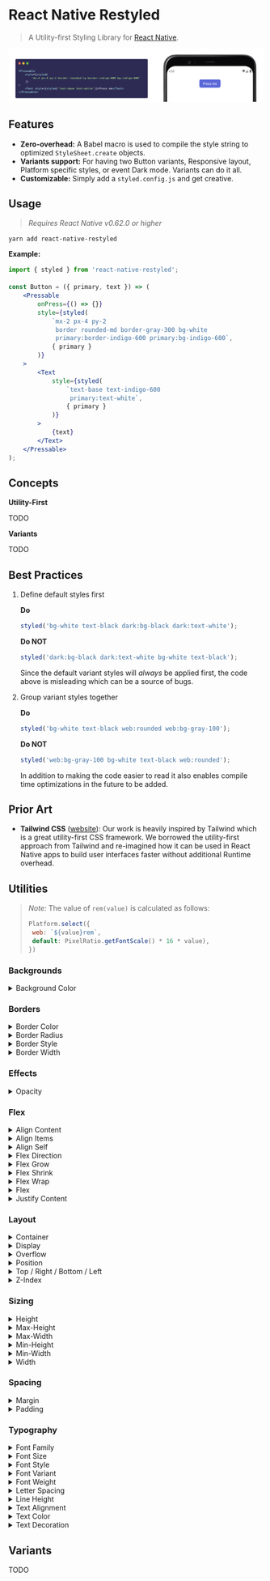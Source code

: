 # React Native Restyled

> A Utility-first Styling Library for [React Native][rn].

![](./docs/demo.png)

## Features

- **Zero-overhead:** A Babel macro is used to compile the style string to optimized `StyleSheet.create` objects.
- **Variants support:** For having two Button variants, Responsive layout, Platform specific styles, or event Dark mode. Variants can do it all.
- **Customizable:** Simply add a `styled.config.js` and get creative.

## Usage

> _Requires React Native v0.62.0 or higher_

```
yarn add react-native-restyled
```

**Example:**

```jsx
import { styled } from 'react-native-restyled';

const Button = ({ primary, text }) => (
	<Pressable
		onPress={() => {}}
		style={styled(
			`mx-2 px-4 py-2
			 border rounded-md border-gray-300 bg-white
			 primary:border-indigo-600 primary:bg-indigo-600`,
			{ primary }
		)}
	>
		<Text
			style={styled(
				`text-base text-indigo-600
				 primary:text-white`,
				{ primary }
			)}
		>
			{text}
		</Text>
	</Pressable>
);
```

## Concepts

**Utility-First**

TODO

**Variants**

TODO

## Best Practices

1. Define default styles first

   **Do**

   ```javascript
   styled('bg-white text-black dark:bg-black dark:text-white');
   ```

   **Do NOT**

   ```javascript
   styled('dark:bg-black dark:text-white bg-white text-black');
   ```

   Since the default variant styles will _always_ be applied first, the code above is misleading which can be a source of bugs.

2. Group variant styles together

   **Do**

   ```javascript
   styled('bg-white text-black web:rounded web:bg-gray-100');
   ```

   **Do NOT**

   ```javascript
   styled('web:bg-gray-100 bg-white text-black web:rounded');
   ```

   In addition to making the code easier to read it also enables compile time optimizations in the future to be added.

## Prior Art

- **Tailwind CSS** ([website][tw]): Our work is heavily inspired by Tailwind which is a great utility-first CSS framework. We borrowed the utility-first approach from Tailwind and re-imagined how it can be used in React Native apps to build user interfaces faster without additional Runtime overhead.

## Utilities

> _Note:_ The value of `rem(value)` is calculated as follows:
>
> ```javascript
> Platform.select({
>  web: `${value}rem`,
>  default: PixelRatio.getFontScale() * 16 * value),
> })
> ```

<!-- UTILS-GEN-START -->

### Backgrounds

<details><summary>Background Color</summary>

| Style          | Properties                           |
| -------------- | ------------------------------------ |
| bg-black       | `{ backgroundColor: "black" }`       |
| bg-white       | `{ backgroundColor: "white" }`       |
| bg-transparent | `{ backgroundColor: "transparent" }` |
| bg-gray-100    | `{ backgroundColor: "#f7fafc" }`     |
| bg-gray-200    | `{ backgroundColor: "#edf2f7" }`     |
| bg-gray-300    | `{ backgroundColor: "#e2e8f0" }`     |
| bg-gray-400    | `{ backgroundColor: "#cbd5e0" }`     |
| bg-gray-500    | `{ backgroundColor: "#a0aec0" }`     |
| bg-gray-600    | `{ backgroundColor: "#718096" }`     |
| bg-gray-700    | `{ backgroundColor: "#4a5568" }`     |
| bg-gray-800    | `{ backgroundColor: "#2d3748" }`     |
| bg-gray-900    | `{ backgroundColor: "#1a202c" }`     |
| bg-red-100     | `{ backgroundColor: "#fff5f5" }`     |
| bg-red-200     | `{ backgroundColor: "#fed7d7" }`     |
| bg-red-300     | `{ backgroundColor: "#feb2b2" }`     |
| bg-red-400     | `{ backgroundColor: "#fc8181" }`     |
| bg-red-500     | `{ backgroundColor: "#f56565" }`     |
| bg-red-600     | `{ backgroundColor: "#e53e3e" }`     |
| bg-red-700     | `{ backgroundColor: "#c53030" }`     |
| bg-red-800     | `{ backgroundColor: "#9b2c2c" }`     |
| bg-red-900     | `{ backgroundColor: "#742a2a" }`     |
| bg-orange-100  | `{ backgroundColor: "#fffaf0" }`     |
| bg-orange-200  | `{ backgroundColor: "#feebc8" }`     |
| bg-orange-300  | `{ backgroundColor: "#fbd38d" }`     |
| bg-orange-400  | `{ backgroundColor: "#f6ad55" }`     |
| bg-orange-500  | `{ backgroundColor: "#ed8936" }`     |
| bg-orange-600  | `{ backgroundColor: "#dd6b20" }`     |
| bg-orange-700  | `{ backgroundColor: "#c05621" }`     |
| bg-orange-800  | `{ backgroundColor: "#9c4221" }`     |
| bg-orange-900  | `{ backgroundColor: "#7b341e" }`     |
| bg-yellow-100  | `{ backgroundColor: "#fffff0" }`     |
| bg-yellow-200  | `{ backgroundColor: "#fefcbf" }`     |
| bg-yellow-300  | `{ backgroundColor: "#faf089" }`     |
| bg-yellow-400  | `{ backgroundColor: "#f6e05e" }`     |
| bg-yellow-500  | `{ backgroundColor: "#ecc94b" }`     |
| bg-yellow-600  | `{ backgroundColor: "#d69e2e" }`     |
| bg-yellow-700  | `{ backgroundColor: "#b7791f" }`     |
| bg-yellow-800  | `{ backgroundColor: "#975a16" }`     |
| bg-yellow-900  | `{ backgroundColor: "#744210" }`     |
| bg-green-100   | `{ backgroundColor: "#f0fff4" }`     |
| bg-green-200   | `{ backgroundColor: "#c6f6d5" }`     |
| bg-green-300   | `{ backgroundColor: "#9ae6b4" }`     |
| bg-green-400   | `{ backgroundColor: "#68d391" }`     |
| bg-green-500   | `{ backgroundColor: "#48bb78" }`     |
| bg-green-600   | `{ backgroundColor: "#38a169" }`     |
| bg-green-700   | `{ backgroundColor: "#2f855a" }`     |
| bg-green-800   | `{ backgroundColor: "#276749" }`     |
| bg-green-900   | `{ backgroundColor: "#22543d" }`     |
| bg-teal-100    | `{ backgroundColor: "#e6fffa" }`     |
| bg-teal-200    | `{ backgroundColor: "#b2f5ea" }`     |
| bg-teal-300    | `{ backgroundColor: "#81e6d9" }`     |
| bg-teal-400    | `{ backgroundColor: "#4fd1c5" }`     |
| bg-teal-500    | `{ backgroundColor: "#38b2ac" }`     |
| bg-teal-600    | `{ backgroundColor: "#319795" }`     |
| bg-teal-700    | `{ backgroundColor: "#2c7a7b" }`     |
| bg-teal-800    | `{ backgroundColor: "#285e61" }`     |
| bg-teal-900    | `{ backgroundColor: "#234e52" }`     |
| bg-blue-100    | `{ backgroundColor: "#ebf8ff" }`     |
| bg-blue-200    | `{ backgroundColor: "#bee3f8" }`     |
| bg-blue-300    | `{ backgroundColor: "#90cdf4" }`     |
| bg-blue-400    | `{ backgroundColor: "#63b3ed" }`     |
| bg-blue-500    | `{ backgroundColor: "#4299e1" }`     |
| bg-blue-600    | `{ backgroundColor: "#3182ce" }`     |
| bg-blue-700    | `{ backgroundColor: "#2b6cb0" }`     |
| bg-blue-800    | `{ backgroundColor: "#2c5282" }`     |
| bg-blue-900    | `{ backgroundColor: "#2a4365" }`     |
| bg-indigo-100  | `{ backgroundColor: "#ebf4ff" }`     |
| bg-indigo-200  | `{ backgroundColor: "#c3dafe" }`     |
| bg-indigo-300  | `{ backgroundColor: "#a3bffa" }`     |
| bg-indigo-400  | `{ backgroundColor: "#7f9cf5" }`     |
| bg-indigo-500  | `{ backgroundColor: "#667eea" }`     |
| bg-indigo-600  | `{ backgroundColor: "#5a67d8" }`     |
| bg-indigo-700  | `{ backgroundColor: "#4c51bf" }`     |
| bg-indigo-800  | `{ backgroundColor: "#434190" }`     |
| bg-indigo-900  | `{ backgroundColor: "#3c366b" }`     |
| bg-purple-100  | `{ backgroundColor: "#faf5ff" }`     |
| bg-purple-200  | `{ backgroundColor: "#e9d8fd" }`     |
| bg-purple-300  | `{ backgroundColor: "#d6bcfa" }`     |
| bg-purple-400  | `{ backgroundColor: "#b794f4" }`     |
| bg-purple-500  | `{ backgroundColor: "#9f7aea" }`     |
| bg-purple-600  | `{ backgroundColor: "#805ad5" }`     |
| bg-purple-700  | `{ backgroundColor: "#6b46c1" }`     |
| bg-purple-800  | `{ backgroundColor: "#553c9a" }`     |
| bg-purple-900  | `{ backgroundColor: "#44337a" }`     |
| bg-pink-100    | `{ backgroundColor: "#fff5f7" }`     |
| bg-pink-200    | `{ backgroundColor: "#fed7e2" }`     |
| bg-pink-300    | `{ backgroundColor: "#fbb6ce" }`     |
| bg-pink-400    | `{ backgroundColor: "#f687b3" }`     |
| bg-pink-500    | `{ backgroundColor: "#ed64a6" }`     |
| bg-pink-600    | `{ backgroundColor: "#d53f8c" }`     |
| bg-pink-700    | `{ backgroundColor: "#b83280" }`     |
| bg-pink-800    | `{ backgroundColor: "#97266d" }`     |
| bg-pink-900    | `{ backgroundColor: "#702459" }`     |

</details>

### Borders

<details><summary>Border Color</summary>

| Style              | Properties                       |
| ------------------ | -------------------------------- |
| border-black       | `{ borderColor: "black" }`       |
| border-white       | `{ borderColor: "white" }`       |
| border-transparent | `{ borderColor: "transparent" }` |
| border-gray-100    | `{ borderColor: "#f7fafc" }`     |
| border-gray-200    | `{ borderColor: "#edf2f7" }`     |
| border-gray-300    | `{ borderColor: "#e2e8f0" }`     |
| border-gray-400    | `{ borderColor: "#cbd5e0" }`     |
| border-gray-500    | `{ borderColor: "#a0aec0" }`     |
| border-gray-600    | `{ borderColor: "#718096" }`     |
| border-gray-700    | `{ borderColor: "#4a5568" }`     |
| border-gray-800    | `{ borderColor: "#2d3748" }`     |
| border-gray-900    | `{ borderColor: "#1a202c" }`     |
| border-red-100     | `{ borderColor: "#fff5f5" }`     |
| border-red-200     | `{ borderColor: "#fed7d7" }`     |
| border-red-300     | `{ borderColor: "#feb2b2" }`     |
| border-red-400     | `{ borderColor: "#fc8181" }`     |
| border-red-500     | `{ borderColor: "#f56565" }`     |
| border-red-600     | `{ borderColor: "#e53e3e" }`     |
| border-red-700     | `{ borderColor: "#c53030" }`     |
| border-red-800     | `{ borderColor: "#9b2c2c" }`     |
| border-red-900     | `{ borderColor: "#742a2a" }`     |
| border-orange-100  | `{ borderColor: "#fffaf0" }`     |
| border-orange-200  | `{ borderColor: "#feebc8" }`     |
| border-orange-300  | `{ borderColor: "#fbd38d" }`     |
| border-orange-400  | `{ borderColor: "#f6ad55" }`     |
| border-orange-500  | `{ borderColor: "#ed8936" }`     |
| border-orange-600  | `{ borderColor: "#dd6b20" }`     |
| border-orange-700  | `{ borderColor: "#c05621" }`     |
| border-orange-800  | `{ borderColor: "#9c4221" }`     |
| border-orange-900  | `{ borderColor: "#7b341e" }`     |
| border-yellow-100  | `{ borderColor: "#fffff0" }`     |
| border-yellow-200  | `{ borderColor: "#fefcbf" }`     |
| border-yellow-300  | `{ borderColor: "#faf089" }`     |
| border-yellow-400  | `{ borderColor: "#f6e05e" }`     |
| border-yellow-500  | `{ borderColor: "#ecc94b" }`     |
| border-yellow-600  | `{ borderColor: "#d69e2e" }`     |
| border-yellow-700  | `{ borderColor: "#b7791f" }`     |
| border-yellow-800  | `{ borderColor: "#975a16" }`     |
| border-yellow-900  | `{ borderColor: "#744210" }`     |
| border-green-100   | `{ borderColor: "#f0fff4" }`     |
| border-green-200   | `{ borderColor: "#c6f6d5" }`     |
| border-green-300   | `{ borderColor: "#9ae6b4" }`     |
| border-green-400   | `{ borderColor: "#68d391" }`     |
| border-green-500   | `{ borderColor: "#48bb78" }`     |
| border-green-600   | `{ borderColor: "#38a169" }`     |
| border-green-700   | `{ borderColor: "#2f855a" }`     |
| border-green-800   | `{ borderColor: "#276749" }`     |
| border-green-900   | `{ borderColor: "#22543d" }`     |
| border-teal-100    | `{ borderColor: "#e6fffa" }`     |
| border-teal-200    | `{ borderColor: "#b2f5ea" }`     |
| border-teal-300    | `{ borderColor: "#81e6d9" }`     |
| border-teal-400    | `{ borderColor: "#4fd1c5" }`     |
| border-teal-500    | `{ borderColor: "#38b2ac" }`     |
| border-teal-600    | `{ borderColor: "#319795" }`     |
| border-teal-700    | `{ borderColor: "#2c7a7b" }`     |
| border-teal-800    | `{ borderColor: "#285e61" }`     |
| border-teal-900    | `{ borderColor: "#234e52" }`     |
| border-blue-100    | `{ borderColor: "#ebf8ff" }`     |
| border-blue-200    | `{ borderColor: "#bee3f8" }`     |
| border-blue-300    | `{ borderColor: "#90cdf4" }`     |
| border-blue-400    | `{ borderColor: "#63b3ed" }`     |
| border-blue-500    | `{ borderColor: "#4299e1" }`     |
| border-blue-600    | `{ borderColor: "#3182ce" }`     |
| border-blue-700    | `{ borderColor: "#2b6cb0" }`     |
| border-blue-800    | `{ borderColor: "#2c5282" }`     |
| border-blue-900    | `{ borderColor: "#2a4365" }`     |
| border-indigo-100  | `{ borderColor: "#ebf4ff" }`     |
| border-indigo-200  | `{ borderColor: "#c3dafe" }`     |
| border-indigo-300  | `{ borderColor: "#a3bffa" }`     |
| border-indigo-400  | `{ borderColor: "#7f9cf5" }`     |
| border-indigo-500  | `{ borderColor: "#667eea" }`     |
| border-indigo-600  | `{ borderColor: "#5a67d8" }`     |
| border-indigo-700  | `{ borderColor: "#4c51bf" }`     |
| border-indigo-800  | `{ borderColor: "#434190" }`     |
| border-indigo-900  | `{ borderColor: "#3c366b" }`     |
| border-purple-100  | `{ borderColor: "#faf5ff" }`     |
| border-purple-200  | `{ borderColor: "#e9d8fd" }`     |
| border-purple-300  | `{ borderColor: "#d6bcfa" }`     |
| border-purple-400  | `{ borderColor: "#b794f4" }`     |
| border-purple-500  | `{ borderColor: "#9f7aea" }`     |
| border-purple-600  | `{ borderColor: "#805ad5" }`     |
| border-purple-700  | `{ borderColor: "#6b46c1" }`     |
| border-purple-800  | `{ borderColor: "#553c9a" }`     |
| border-purple-900  | `{ borderColor: "#44337a" }`     |
| border-pink-100    | `{ borderColor: "#fff5f7" }`     |
| border-pink-200    | `{ borderColor: "#fed7e2" }`     |
| border-pink-300    | `{ borderColor: "#fbb6ce" }`     |
| border-pink-400    | `{ borderColor: "#f687b3" }`     |
| border-pink-500    | `{ borderColor: "#ed64a6" }`     |
| border-pink-600    | `{ borderColor: "#d53f8c" }`     |
| border-pink-700    | `{ borderColor: "#b83280" }`     |
| border-pink-800    | `{ borderColor: "#97266d" }`     |
| border-pink-900    | `{ borderColor: "#702459" }`     |

</details>

<details><summary>Border Radius</summary>

| Style           | Properties                                                                    |
| --------------- | ----------------------------------------------------------------------------- |
| rounded-none    | `{ borderRadius: 0 }`                                                         |
| rounded-sm      | `{ borderRadius: rem(0.125) }`                                                |
| rounded-md      | `{ borderRadius: rem(0.375) }`                                                |
| rounded-lg      | `{ borderRadius: rem(0.5) }`                                                  |
| rounded-xl      | `{ borderRadius: rem(0.75) }`                                                 |
| rounded-2xl     | `{ borderRadius: rem(1) }`                                                    |
| rounded-3xl     | `{ borderRadius: rem(1.5) }`                                                  |
| rounded-full    | `{ borderRadius: 9999 }`                                                      |
| rounded         | `{ borderRadius: rem(0.25) }`                                                 |
| rounded-t-none  | `{ borderTopLeftRadius: 0, borderTopRightRadius: 0 }`                         |
| rounded-t-sm    | `{ borderTopLeftRadius: rem(0.125), borderTopRightRadius: rem(0.125) }`       |
| rounded-t-md    | `{ borderTopLeftRadius: rem(0.375), borderTopRightRadius: rem(0.375) }`       |
| rounded-t-lg    | `{ borderTopLeftRadius: rem(0.5), borderTopRightRadius: rem(0.5) }`           |
| rounded-t-xl    | `{ borderTopLeftRadius: rem(0.75), borderTopRightRadius: rem(0.75) }`         |
| rounded-t-2xl   | `{ borderTopLeftRadius: rem(1), borderTopRightRadius: rem(1) }`               |
| rounded-t-3xl   | `{ borderTopLeftRadius: rem(1.5), borderTopRightRadius: rem(1.5) }`           |
| rounded-t-full  | `{ borderTopLeftRadius: 9999, borderTopRightRadius: 9999 }`                   |
| rounded-t       | `{ borderTopLeftRadius: rem(0.25), borderTopRightRadius: rem(0.25) }`         |
| rounded-b-none  | `{ borderBottomRightRadius: 0, borderBottomLeftRadius: 0 }`                   |
| rounded-b-sm    | `{ borderBottomRightRadius: rem(0.125), borderBottomLeftRadius: rem(0.125) }` |
| rounded-b-md    | `{ borderBottomRightRadius: rem(0.375), borderBottomLeftRadius: rem(0.375) }` |
| rounded-b-lg    | `{ borderBottomRightRadius: rem(0.5), borderBottomLeftRadius: rem(0.5) }`     |
| rounded-b-xl    | `{ borderBottomRightRadius: rem(0.75), borderBottomLeftRadius: rem(0.75) }`   |
| rounded-b-2xl   | `{ borderBottomRightRadius: rem(1), borderBottomLeftRadius: rem(1) }`         |
| rounded-b-3xl   | `{ borderBottomRightRadius: rem(1.5), borderBottomLeftRadius: rem(1.5) }`     |
| rounded-b-full  | `{ borderBottomRightRadius: 9999, borderBottomLeftRadius: 9999 }`             |
| rounded-b       | `{ borderBottomRightRadius: rem(0.25), borderBottomLeftRadius: rem(0.25) }`   |
| rounded-l-none  | `{ borderTopLeftRadius: 0, borderBottomLeftRadius: 0 }`                       |
| rounded-l-sm    | `{ borderTopLeftRadius: rem(0.125), borderBottomLeftRadius: rem(0.125) }`     |
| rounded-l-md    | `{ borderTopLeftRadius: rem(0.375), borderBottomLeftRadius: rem(0.375) }`     |
| rounded-l-lg    | `{ borderTopLeftRadius: rem(0.5), borderBottomLeftRadius: rem(0.5) }`         |
| rounded-l-xl    | `{ borderTopLeftRadius: rem(0.75), borderBottomLeftRadius: rem(0.75) }`       |
| rounded-l-2xl   | `{ borderTopLeftRadius: rem(1), borderBottomLeftRadius: rem(1) }`             |
| rounded-l-3xl   | `{ borderTopLeftRadius: rem(1.5), borderBottomLeftRadius: rem(1.5) }`         |
| rounded-l-full  | `{ borderTopLeftRadius: 9999, borderBottomLeftRadius: 9999 }`                 |
| rounded-l       | `{ borderTopLeftRadius: rem(0.25), borderBottomLeftRadius: rem(0.25) }`       |
| rounded-r-none  | `{ borderTopRightRadius: 0, borderBottomRightRadius: 0 }`                     |
| rounded-r-sm    | `{ borderTopRightRadius: rem(0.125), borderBottomRightRadius: rem(0.125) }`   |
| rounded-r-md    | `{ borderTopRightRadius: rem(0.375), borderBottomRightRadius: rem(0.375) }`   |
| rounded-r-lg    | `{ borderTopRightRadius: rem(0.5), borderBottomRightRadius: rem(0.5) }`       |
| rounded-r-xl    | `{ borderTopRightRadius: rem(0.75), borderBottomRightRadius: rem(0.75) }`     |
| rounded-r-2xl   | `{ borderTopRightRadius: rem(1), borderBottomRightRadius: rem(1) }`           |
| rounded-r-3xl   | `{ borderTopRightRadius: rem(1.5), borderBottomRightRadius: rem(1.5) }`       |
| rounded-r-full  | `{ borderTopRightRadius: 9999, borderBottomRightRadius: 9999 }`               |
| rounded-r       | `{ borderTopRightRadius: rem(0.25), borderBottomRightRadius: rem(0.25) }`     |
| rounded-tl-none | `{ borderTopLeftRadius: 0 }`                                                  |
| rounded-tl-sm   | `{ borderTopLeftRadius: rem(0.125) }`                                         |
| rounded-tl-md   | `{ borderTopLeftRadius: rem(0.375) }`                                         |
| rounded-tl-lg   | `{ borderTopLeftRadius: rem(0.5) }`                                           |
| rounded-tl-xl   | `{ borderTopLeftRadius: rem(0.75) }`                                          |
| rounded-tl-2xl  | `{ borderTopLeftRadius: rem(1) }`                                             |
| rounded-tl-3xl  | `{ borderTopLeftRadius: rem(1.5) }`                                           |
| rounded-tl-full | `{ borderTopLeftRadius: 9999 }`                                               |
| rounded-tl      | `{ borderTopLeftRadius: rem(0.25) }`                                          |
| rounded-tr-none | `{ borderTopRightRadius: 0 }`                                                 |
| rounded-tr-sm   | `{ borderTopRightRadius: rem(0.125) }`                                        |
| rounded-tr-md   | `{ borderTopRightRadius: rem(0.375) }`                                        |
| rounded-tr-lg   | `{ borderTopRightRadius: rem(0.5) }`                                          |
| rounded-tr-xl   | `{ borderTopRightRadius: rem(0.75) }`                                         |
| rounded-tr-2xl  | `{ borderTopRightRadius: rem(1) }`                                            |
| rounded-tr-3xl  | `{ borderTopRightRadius: rem(1.5) }`                                          |
| rounded-tr-full | `{ borderTopRightRadius: 9999 }`                                              |
| rounded-tr      | `{ borderTopRightRadius: rem(0.25) }`                                         |
| rounded-bl-none | `{ borderBottomLeftRadius: 0 }`                                               |
| rounded-bl-sm   | `{ borderBottomLeftRadius: rem(0.125) }`                                      |
| rounded-bl-md   | `{ borderBottomLeftRadius: rem(0.375) }`                                      |
| rounded-bl-lg   | `{ borderBottomLeftRadius: rem(0.5) }`                                        |
| rounded-bl-xl   | `{ borderBottomLeftRadius: rem(0.75) }`                                       |
| rounded-bl-2xl  | `{ borderBottomLeftRadius: rem(1) }`                                          |
| rounded-bl-3xl  | `{ borderBottomLeftRadius: rem(1.5) }`                                        |
| rounded-bl-full | `{ borderBottomLeftRadius: 9999 }`                                            |
| rounded-bl      | `{ borderBottomLeftRadius: rem(0.25) }`                                       |
| rounded-br-none | `{ borderBottomRightRadius: 0 }`                                              |
| rounded-br-sm   | `{ borderBottomRightRadius: rem(0.125) }`                                     |
| rounded-br-md   | `{ borderBottomRightRadius: rem(0.375) }`                                     |
| rounded-br-lg   | `{ borderBottomRightRadius: rem(0.5) }`                                       |
| rounded-br-xl   | `{ borderBottomRightRadius: rem(0.75) }`                                      |
| rounded-br-2xl  | `{ borderBottomRightRadius: rem(1) }`                                         |
| rounded-br-3xl  | `{ borderBottomRightRadius: rem(1.5) }`                                       |
| rounded-br-full | `{ borderBottomRightRadius: 9999 }`                                           |
| rounded-br      | `{ borderBottomRightRadius: rem(0.25) }`                                      |
| rounded-ts-none | `{ borderTopStartRadius: 0 }`                                                 |
| rounded-ts-sm   | `{ borderTopStartRadius: rem(0.125) }`                                        |
| rounded-ts-md   | `{ borderTopStartRadius: rem(0.375) }`                                        |
| rounded-ts-lg   | `{ borderTopStartRadius: rem(0.5) }`                                          |
| rounded-ts-xl   | `{ borderTopStartRadius: rem(0.75) }`                                         |
| rounded-ts-2xl  | `{ borderTopStartRadius: rem(1) }`                                            |
| rounded-ts-3xl  | `{ borderTopStartRadius: rem(1.5) }`                                          |
| rounded-ts-full | `{ borderTopStartRadius: 9999 }`                                              |
| rounded-ts      | `{ borderTopStartRadius: rem(0.25) }`                                         |
| rounded-te-none | `{ borderTopEndRadius: 0 }`                                                   |
| rounded-te-sm   | `{ borderTopEndRadius: rem(0.125) }`                                          |
| rounded-te-md   | `{ borderTopEndRadius: rem(0.375) }`                                          |
| rounded-te-lg   | `{ borderTopEndRadius: rem(0.5) }`                                            |
| rounded-te-xl   | `{ borderTopEndRadius: rem(0.75) }`                                           |
| rounded-te-2xl  | `{ borderTopEndRadius: rem(1) }`                                              |
| rounded-te-3xl  | `{ borderTopEndRadius: rem(1.5) }`                                            |
| rounded-te-full | `{ borderTopEndRadius: 9999 }`                                                |
| rounded-te      | `{ borderTopEndRadius: rem(0.25) }`                                           |

</details>

<details><summary>Border Style</summary>

| Style         | Properties                  |
| ------------- | --------------------------- |
| border-solid  | `{ borderStyle: "solid" }`  |
| border-dotted | `{ borderStyle: "dotted" }` |
| border-dashed | `{ borderStyle: "dashed" }` |

</details>

<details><summary>Border Width</summary>

| Style      | Properties                 |
| ---------- | -------------------------- |
| border-0   | `{ borderWidth: 0 }`       |
| border-2   | `{ borderWidth: 2 }`       |
| border-4   | `{ borderWidth: 4 }`       |
| border-8   | `{ borderWidth: 8 }`       |
| border     | `{ borderWidth: 1 }`       |
| border-t-0 | `{ borderTopWidth: 0 }`    |
| border-t-2 | `{ borderTopWidth: 2 }`    |
| border-t-4 | `{ borderTopWidth: 4 }`    |
| border-t-8 | `{ borderTopWidth: 8 }`    |
| border-t   | `{ borderTopWidth: 1 }`    |
| border-l-0 | `{ borderLeftWidth: 0 }`   |
| border-l-2 | `{ borderLeftWidth: 2 }`   |
| border-l-4 | `{ borderLeftWidth: 4 }`   |
| border-l-8 | `{ borderLeftWidth: 8 }`   |
| border-l   | `{ borderLeftWidth: 1 }`   |
| border-r-0 | `{ borderRightWidth: 0 }`  |
| border-r-2 | `{ borderRightWidth: 2 }`  |
| border-r-4 | `{ borderRightWidth: 4 }`  |
| border-r-8 | `{ borderRightWidth: 8 }`  |
| border-r   | `{ borderRightWidth: 1 }`  |
| border-b-0 | `{ borderBottomWidth: 0 }` |
| border-b-2 | `{ borderBottomWidth: 2 }` |
| border-b-4 | `{ borderBottomWidth: 4 }` |
| border-b-8 | `{ borderBottomWidth: 8 }` |
| border-b   | `{ borderBottomWidth: 1 }` |
| border-s-0 | `{ borderStartWidth: 0 }`  |
| border-s-2 | `{ borderStartWidth: 2 }`  |
| border-s-4 | `{ borderStartWidth: 4 }`  |
| border-s-8 | `{ borderStartWidth: 8 }`  |
| border-s   | `{ borderStartWidth: 1 }`  |
| border-e-0 | `{ borderEndWidth: 0 }`    |
| border-e-2 | `{ borderEndWidth: 2 }`    |
| border-e-4 | `{ borderEndWidth: 4 }`    |
| border-e-8 | `{ borderEndWidth: 8 }`    |
| border-e   | `{ borderEndWidth: 1 }`    |

</details>

### Effects

<details><summary>Opacity</summary>

| Style       | Properties          |
| ----------- | ------------------- |
| opacity-0   | `{ opacity: 0 }`    |
| opacity-25  | `{ opacity: 0.25 }` |
| opacity-50  | `{ opacity: 0.5 }`  |
| opacity-75  | `{ opacity: 0.75 }` |
| opacity-100 | `{ opacity: 1 }`    |

</details>

### Flex

<details><summary>Align Content</summary>

| Style           | Properties                          |
| --------------- | ----------------------------------- |
| content-stretch | `{ alignContent: "stretch" }`       |
| content-center  | `{ alignContent: "center" }`        |
| content-start   | `{ alignContent: "flex-start" }`    |
| content-end     | `{ alignContent: "flex-end" }`      |
| content-between | `{ alignContent: "space-between" }` |
| content-around  | `{ alignContent: "space-around" }`  |

</details>

<details><summary>Align Items</summary>

| Style          | Properties                     |
| -------------- | ------------------------------ |
| items-start    | `{ alignItems: "flex-start" }` |
| items-end      | `{ alignItems: "flex-end" }`   |
| items-baseline | `{ alignItems: "baseline" }`   |
| items-stretch  | `{ alignItems: "stretch" }`    |
| items-center   | `{ alignItems: "center" }`     |

</details>

<details><summary>Align Self</summary>

| Style        | Properties                    |
| ------------ | ----------------------------- |
| self-start   | `{ alignSelf: "flex-start" }` |
| self-end     | `{ alignSelf: "flex-end" }`   |
| self-auto    | `{ alignSelf: "auto" }`       |
| self-stretch | `{ alignSelf: "stretch" }`    |
| self-center  | `{ alignSelf: "center" }`     |

</details>

<details><summary>Flex Direction</summary>

| Style            | Properties                            |
| ---------------- | ------------------------------------- |
| flex-row         | `{ flexDirection: "row" }`            |
| flex-row-reverse | `{ flexDirection: "row-reverse" }`    |
| flex-col         | `{ flexDirection: "column" }`         |
| flex-col-reverse | `{ flexDirection: "column-reverse" }` |

</details>

<details><summary>Flex Grow</summary>

| Style       | Properties        |
| ----------- | ----------------- |
| flex-grow-0 | `{ flexGrow: 0 }` |
| flex-grow   | `{ flexGrow: 1 }` |

</details>

<details><summary>Flex Shrink</summary>

| Style         | Properties          |
| ------------- | ------------------- |
| flex-shrink-0 | `{ flexShrink: 0 }` |
| flex-shrink   | `{ flexShrink: 1 }` |

</details>

<details><summary>Flex Wrap</summary>

| Style             | Properties                     |
| ----------------- | ------------------------------ |
| flex-no-wrap      | `{ flexWrap: "nowrap" }`       |
| flex-wrap         | `{ flexWrap: "wrap" }`         |
| flex-wrap-reverse | `{ flexWrap: "wrap-reverse" }` |

</details>

<details><summary>Flex</summary>

| Style        | Properties                                          |
| ------------ | --------------------------------------------------- |
| flex-1       | `{ flexGrow: 1, flexShrink: 1, flexBasis: "0%" }`   |
| flex-auto    | `{ flexGrow: 1, flexShrink: 1, flexBasis: "auto" }` |
| flex-initial | `{ flexGrow: 0, flexShrink: 1, flexBasis: "auto" }` |
| flex-none    | `{ flexGrow: 0, flexShrink: 0, flexBasis: "auto" }` |

</details>

<details><summary>Justify Content</summary>

| Style           | Properties                            |
| --------------- | ------------------------------------- |
| justify-center  | `{ justifyContent: "center" }`        |
| justify-start   | `{ justifyContent: "flex-start" }`    |
| justify-end     | `{ justifyContent: "flex-end" }`      |
| justify-between | `{ justifyContent: "space-between" }` |
| justify-around  | `{ justifyContent: "space-around" }`  |
| justify-evenly  | `{ justifyContent: "space-evenly" }`  |

</details>

### Layout

<details><summary>Container</summary>

| Style        | Properties                          |
| ------------ | ----------------------------------- |
| container    | `{ width: "100%" }`                 |
| container-sm | `{ width: "100%", maxWidth: 640 }`  |
| container-md | `{ width: "100%", maxWidth: 768 }`  |
| container-lg | `{ width: "100%", maxWidth: 1024 }` |
| container-xl | `{ width: "100%", maxWidth: 1280 }` |

</details>

<details><summary>Display</summary>

| Style  | Properties            |
| ------ | --------------------- |
| flex   | `{ display: "flex" }` |
| hidden | `{ display: "none" }` |

</details>

<details><summary>Overflow</summary>

| Style            | Properties                |
| ---------------- | ------------------------- |
| overflow-hidden  | `{ overflow: "hidden" }`  |
| overflow-scroll  | `{ overflow: "scroll" }`  |
| overflow-visible | `{ overflow: "visible" }` |

</details>

<details><summary>Position</summary>

| Style    | Properties                 |
| -------- | -------------------------- |
| absolute | `{ position: "absolute" }` |
| relative | `{ position: "relative" }` |

</details>

<details><summary>Top / Right / Bottom / Left</summary>

| Style     | Properties                                 |
| --------- | ------------------------------------------ |
| inset-0   | `{ top: 0, right: 0, bottom: 0, left: 0 }` |
| inset-y-0 | `{ top: 0, bottom: 0 }`                    |
| inset-x-0 | `{ right: 0, left: 0 }`                    |
| top-0     | `{ top: 0 }`                               |
| right-0   | `{ right: 0 }`                             |
| bottom-0  | `{ bottom: 0 }`                            |
| left-0    | `{ left: 0 }`                              |

</details>

<details><summary>Z-Index</summary>

| Style | Properties       |
| ----- | ---------------- |
| z-0   | `{ zIndex: 0 }`  |
| z-10  | `{ zIndex: 10 }` |
| z-20  | `{ zIndex: 20 }` |
| z-30  | `{ zIndex: 30 }` |
| z-40  | `{ zIndex: 40 }` |
| z-50  | `{ zIndex: 50 }` |

</details>

### Sizing

<details><summary>Height</summary>

| Style | Properties              |
| ----- | ----------------------- |
| h-0   | `{ height: 0 }`         |
| h-1   | `{ height: rem(0.25) }` |
| h-2   | `{ height: rem(0.5) }`  |
| h-3   | `{ height: rem(0.75) }` |
| h-4   | `{ height: rem(1) }`    |
| h-5   | `{ height: rem(1.25) }` |
| h-6   | `{ height: rem(1.5) }`  |
| h-8   | `{ height: rem(2) }`    |
| h-10  | `{ height: rem(2.5) }`  |
| h-12  | `{ height: rem(3) }`    |
| h-16  | `{ height: rem(4) }`    |
| h-20  | `{ height: rem(5) }`    |
| h-24  | `{ height: rem(6) }`    |
| h-32  | `{ height: rem(8) }`    |
| h-40  | `{ height: rem(10) }`   |
| h-48  | `{ height: rem(12) }`   |
| h-56  | `{ height: rem(14) }`   |
| h-64  | `{ height: rem(16) }`   |
| h-px  | `{ height: 1 }`         |

</details>

<details><summary>Max-Height</summary>

| Style      | Properties              |
| ---------- | ----------------------- |
| max-h-full | `{ maxHeight: "100%" }` |

</details>

<details><summary>Max-Width</summary>

| Style           | Properties              |
| --------------- | ----------------------- |
| max-w-none      | `{ maxWidth: "none" }`  |
| max-w-xs        | `{ maxWidth: rem(20) }` |
| max-w-sm        | `{ maxWidth: rem(24) }` |
| max-w-md        | `{ maxWidth: rem(28) }` |
| max-w-lg        | `{ maxWidth: rem(32) }` |
| max-w-xl        | `{ maxWidth: rem(36) }` |
| max-w-2xl       | `{ maxWidth: rem(42) }` |
| max-w-3xl       | `{ maxWidth: rem(48) }` |
| max-w-4xl       | `{ maxWidth: rem(56) }` |
| max-w-5xl       | `{ maxWidth: rem(64) }` |
| max-w-6xl       | `{ maxWidth: rem(72) }` |
| max-w-full      | `{ maxWidth: "100%" }`  |
| max-w-screen-sm | `{ maxWidth: 640 }`     |
| max-w-screen-md | `{ maxWidth: 768 }`     |
| max-w-screen-lg | `{ maxWidth: 1024 }`    |
| max-w-screen-xl | `{ maxWidth: 1280 }`    |

</details>

<details><summary>Min-Height</summary>

| Style      | Properties              |
| ---------- | ----------------------- |
| min-h-0    | `{ minHeight: 0 }`      |
| min-h-full | `{ minHeight: "100%" }` |

</details>

<details><summary>Min-Width</summary>

| Style      | Properties             |
| ---------- | ---------------------- |
| min-w-0    | `{ minWidth: 0 }`      |
| min-w-full | `{ minWidth: "100%" }` |

</details>

<details><summary>Width</summary>

| Style   | Properties                |
| ------- | ------------------------- |
| w-0     | `{ width: 0 }`            |
| w-1     | `{ width: rem(0.25) }`    |
| w-2     | `{ width: rem(0.5) }`     |
| w-3     | `{ width: rem(0.75) }`    |
| w-4     | `{ width: rem(1) }`       |
| w-5     | `{ width: rem(1.25) }`    |
| w-6     | `{ width: rem(1.5) }`     |
| w-8     | `{ width: rem(2) }`       |
| w-10    | `{ width: rem(2.5) }`     |
| w-12    | `{ width: rem(3) }`       |
| w-16    | `{ width: rem(4) }`       |
| w-20    | `{ width: rem(5) }`       |
| w-24    | `{ width: rem(6) }`       |
| w-32    | `{ width: rem(8) }`       |
| w-40    | `{ width: rem(10) }`      |
| w-48    | `{ width: rem(12) }`      |
| w-56    | `{ width: rem(14) }`      |
| w-64    | `{ width: rem(16) }`      |
| w-px    | `{ width: 1 }`            |
| w-1/2   | `{ width: "50%" }`        |
| w-1/3   | `{ width: "33.333333%" }` |
| w-2/3   | `{ width: "66.666667%" }` |
| w-1/4   | `{ width: "25%" }`        |
| w-2/4   | `{ width: "50%" }`        |
| w-3/4   | `{ width: "75%" }`        |
| w-1/5   | `{ width: "20%" }`        |
| w-2/5   | `{ width: "40%" }`        |
| w-3/5   | `{ width: "60%" }`        |
| w-4/5   | `{ width: "80%" }`        |
| w-1/6   | `{ width: "16.666667%" }` |
| w-2/6   | `{ width: "33.333333%" }` |
| w-3/6   | `{ width: "50%" }`        |
| w-4/6   | `{ width: "66.666667%" }` |
| w-5/6   | `{ width: "83.333333%" }` |
| w-1/12  | `{ width: "8.333333%" }`  |
| w-2/12  | `{ width: "16.666667%" }` |
| w-3/12  | `{ width: "25%" }`        |
| w-4/12  | `{ width: "33.333333%" }` |
| w-5/12  | `{ width: "41.666667%" }` |
| w-6/12  | `{ width: "50%" }`        |
| w-7/12  | `{ width: "58.333333%" }` |
| w-8/12  | `{ width: "66.666667%" }` |
| w-9/12  | `{ width: "75%" }`        |
| w-10/12 | `{ width: "83.333333%" }` |
| w-11/12 | `{ width: "91.666667%" }` |
| w-full  | `{ width: "100%" }`       |

</details>

### Spacing

<details><summary>Margin</summary>

| Style  | Properties                           |
| ------ | ------------------------------------ |
| m-0    | `{ margin: 0 }`                      |
| m-1    | `{ margin: rem(0.25) }`              |
| m-2    | `{ margin: rem(0.5) }`               |
| m-3    | `{ margin: rem(0.75) }`              |
| m-4    | `{ margin: rem(1) }`                 |
| m-5    | `{ margin: rem(1.25) }`              |
| m-6    | `{ margin: rem(1.5) }`               |
| m-8    | `{ margin: rem(2) }`                 |
| m-10   | `{ margin: rem(2.5) }`               |
| m-12   | `{ margin: rem(3) }`                 |
| m-16   | `{ margin: rem(4) }`                 |
| m-20   | `{ margin: rem(5) }`                 |
| m-24   | `{ margin: rem(6) }`                 |
| m-32   | `{ margin: rem(8) }`                 |
| m-40   | `{ margin: rem(10) }`                |
| m-48   | `{ margin: rem(12) }`                |
| m-56   | `{ margin: rem(14) }`                |
| m-64   | `{ margin: rem(16) }`                |
| m-px   | `{ margin: 1 }`                      |
| -m-0   | `{ margin: 0 }`                      |
| -m-1   | `{ margin: "-rem(0.25)" }`           |
| -m-2   | `{ margin: "-rem(0.5)" }`            |
| -m-3   | `{ margin: "-rem(0.75)" }`           |
| -m-4   | `{ margin: "-rem(1)" }`              |
| -m-5   | `{ margin: "-rem(1.25)" }`           |
| -m-6   | `{ margin: "-rem(1.5)" }`            |
| -m-8   | `{ margin: "-rem(2)" }`              |
| -m-10  | `{ margin: "-rem(2.5)" }`            |
| -m-12  | `{ margin: "-rem(3)" }`              |
| -m-16  | `{ margin: "-rem(4)" }`              |
| -m-20  | `{ margin: "-rem(5)" }`              |
| -m-24  | `{ margin: "-rem(6)" }`              |
| -m-32  | `{ margin: "-rem(8)" }`              |
| -m-40  | `{ margin: "-rem(10)" }`             |
| -m-48  | `{ margin: "-rem(12)" }`             |
| -m-56  | `{ margin: "-rem(14)" }`             |
| -m-64  | `{ margin: "-rem(16)" }`             |
| -m-px  | `{ margin: -1 }`                     |
| mt-0   | `{ marginTop: 0 }`                   |
| mt-1   | `{ marginTop: rem(0.25) }`           |
| mt-2   | `{ marginTop: rem(0.5) }`            |
| mt-3   | `{ marginTop: rem(0.75) }`           |
| mt-4   | `{ marginTop: rem(1) }`              |
| mt-5   | `{ marginTop: rem(1.25) }`           |
| mt-6   | `{ marginTop: rem(1.5) }`            |
| mt-8   | `{ marginTop: rem(2) }`              |
| mt-10  | `{ marginTop: rem(2.5) }`            |
| mt-12  | `{ marginTop: rem(3) }`              |
| mt-16  | `{ marginTop: rem(4) }`              |
| mt-20  | `{ marginTop: rem(5) }`              |
| mt-24  | `{ marginTop: rem(6) }`              |
| mt-32  | `{ marginTop: rem(8) }`              |
| mt-40  | `{ marginTop: rem(10) }`             |
| mt-48  | `{ marginTop: rem(12) }`             |
| mt-56  | `{ marginTop: rem(14) }`             |
| mt-64  | `{ marginTop: rem(16) }`             |
| mt-px  | `{ marginTop: 1 }`                   |
| -mt-0  | `{ marginTop: 0 }`                   |
| -mt-1  | `{ marginTop: "-rem(0.25)" }`        |
| -mt-2  | `{ marginTop: "-rem(0.5)" }`         |
| -mt-3  | `{ marginTop: "-rem(0.75)" }`        |
| -mt-4  | `{ marginTop: "-rem(1)" }`           |
| -mt-5  | `{ marginTop: "-rem(1.25)" }`        |
| -mt-6  | `{ marginTop: "-rem(1.5)" }`         |
| -mt-8  | `{ marginTop: "-rem(2)" }`           |
| -mt-10 | `{ marginTop: "-rem(2.5)" }`         |
| -mt-12 | `{ marginTop: "-rem(3)" }`           |
| -mt-16 | `{ marginTop: "-rem(4)" }`           |
| -mt-20 | `{ marginTop: "-rem(5)" }`           |
| -mt-24 | `{ marginTop: "-rem(6)" }`           |
| -mt-32 | `{ marginTop: "-rem(8)" }`           |
| -mt-40 | `{ marginTop: "-rem(10)" }`          |
| -mt-48 | `{ marginTop: "-rem(12)" }`          |
| -mt-56 | `{ marginTop: "-rem(14)" }`          |
| -mt-64 | `{ marginTop: "-rem(16)" }`          |
| -mt-px | `{ marginTop: -1 }`                  |
| ml-0   | `{ marginLeft: 0 }`                  |
| ml-1   | `{ marginLeft: rem(0.25) }`          |
| ml-2   | `{ marginLeft: rem(0.5) }`           |
| ml-3   | `{ marginLeft: rem(0.75) }`          |
| ml-4   | `{ marginLeft: rem(1) }`             |
| ml-5   | `{ marginLeft: rem(1.25) }`          |
| ml-6   | `{ marginLeft: rem(1.5) }`           |
| ml-8   | `{ marginLeft: rem(2) }`             |
| ml-10  | `{ marginLeft: rem(2.5) }`           |
| ml-12  | `{ marginLeft: rem(3) }`             |
| ml-16  | `{ marginLeft: rem(4) }`             |
| ml-20  | `{ marginLeft: rem(5) }`             |
| ml-24  | `{ marginLeft: rem(6) }`             |
| ml-32  | `{ marginLeft: rem(8) }`             |
| ml-40  | `{ marginLeft: rem(10) }`            |
| ml-48  | `{ marginLeft: rem(12) }`            |
| ml-56  | `{ marginLeft: rem(14) }`            |
| ml-64  | `{ marginLeft: rem(16) }`            |
| ml-px  | `{ marginLeft: 1 }`                  |
| -ml-0  | `{ marginLeft: 0 }`                  |
| -ml-1  | `{ marginLeft: "-rem(0.25)" }`       |
| -ml-2  | `{ marginLeft: "-rem(0.5)" }`        |
| -ml-3  | `{ marginLeft: "-rem(0.75)" }`       |
| -ml-4  | `{ marginLeft: "-rem(1)" }`          |
| -ml-5  | `{ marginLeft: "-rem(1.25)" }`       |
| -ml-6  | `{ marginLeft: "-rem(1.5)" }`        |
| -ml-8  | `{ marginLeft: "-rem(2)" }`          |
| -ml-10 | `{ marginLeft: "-rem(2.5)" }`        |
| -ml-12 | `{ marginLeft: "-rem(3)" }`          |
| -ml-16 | `{ marginLeft: "-rem(4)" }`          |
| -ml-20 | `{ marginLeft: "-rem(5)" }`          |
| -ml-24 | `{ marginLeft: "-rem(6)" }`          |
| -ml-32 | `{ marginLeft: "-rem(8)" }`          |
| -ml-40 | `{ marginLeft: "-rem(10)" }`         |
| -ml-48 | `{ marginLeft: "-rem(12)" }`         |
| -ml-56 | `{ marginLeft: "-rem(14)" }`         |
| -ml-64 | `{ marginLeft: "-rem(16)" }`         |
| -ml-px | `{ marginLeft: -1 }`                 |
| mr-0   | `{ marginRight: 0 }`                 |
| mr-1   | `{ marginRight: rem(0.25) }`         |
| mr-2   | `{ marginRight: rem(0.5) }`          |
| mr-3   | `{ marginRight: rem(0.75) }`         |
| mr-4   | `{ marginRight: rem(1) }`            |
| mr-5   | `{ marginRight: rem(1.25) }`         |
| mr-6   | `{ marginRight: rem(1.5) }`          |
| mr-8   | `{ marginRight: rem(2) }`            |
| mr-10  | `{ marginRight: rem(2.5) }`          |
| mr-12  | `{ marginRight: rem(3) }`            |
| mr-16  | `{ marginRight: rem(4) }`            |
| mr-20  | `{ marginRight: rem(5) }`            |
| mr-24  | `{ marginRight: rem(6) }`            |
| mr-32  | `{ marginRight: rem(8) }`            |
| mr-40  | `{ marginRight: rem(10) }`           |
| mr-48  | `{ marginRight: rem(12) }`           |
| mr-56  | `{ marginRight: rem(14) }`           |
| mr-64  | `{ marginRight: rem(16) }`           |
| mr-px  | `{ marginRight: 1 }`                 |
| -mr-0  | `{ marginRight: 0 }`                 |
| -mr-1  | `{ marginRight: "-rem(0.25)" }`      |
| -mr-2  | `{ marginRight: "-rem(0.5)" }`       |
| -mr-3  | `{ marginRight: "-rem(0.75)" }`      |
| -mr-4  | `{ marginRight: "-rem(1)" }`         |
| -mr-5  | `{ marginRight: "-rem(1.25)" }`      |
| -mr-6  | `{ marginRight: "-rem(1.5)" }`       |
| -mr-8  | `{ marginRight: "-rem(2)" }`         |
| -mr-10 | `{ marginRight: "-rem(2.5)" }`       |
| -mr-12 | `{ marginRight: "-rem(3)" }`         |
| -mr-16 | `{ marginRight: "-rem(4)" }`         |
| -mr-20 | `{ marginRight: "-rem(5)" }`         |
| -mr-24 | `{ marginRight: "-rem(6)" }`         |
| -mr-32 | `{ marginRight: "-rem(8)" }`         |
| -mr-40 | `{ marginRight: "-rem(10)" }`        |
| -mr-48 | `{ marginRight: "-rem(12)" }`        |
| -mr-56 | `{ marginRight: "-rem(14)" }`        |
| -mr-64 | `{ marginRight: "-rem(16)" }`        |
| -mr-px | `{ marginRight: -1 }`                |
| mb-0   | `{ marginBottom: 0 }`                |
| mb-1   | `{ marginBottom: rem(0.25) }`        |
| mb-2   | `{ marginBottom: rem(0.5) }`         |
| mb-3   | `{ marginBottom: rem(0.75) }`        |
| mb-4   | `{ marginBottom: rem(1) }`           |
| mb-5   | `{ marginBottom: rem(1.25) }`        |
| mb-6   | `{ marginBottom: rem(1.5) }`         |
| mb-8   | `{ marginBottom: rem(2) }`           |
| mb-10  | `{ marginBottom: rem(2.5) }`         |
| mb-12  | `{ marginBottom: rem(3) }`           |
| mb-16  | `{ marginBottom: rem(4) }`           |
| mb-20  | `{ marginBottom: rem(5) }`           |
| mb-24  | `{ marginBottom: rem(6) }`           |
| mb-32  | `{ marginBottom: rem(8) }`           |
| mb-40  | `{ marginBottom: rem(10) }`          |
| mb-48  | `{ marginBottom: rem(12) }`          |
| mb-56  | `{ marginBottom: rem(14) }`          |
| mb-64  | `{ marginBottom: rem(16) }`          |
| mb-px  | `{ marginBottom: 1 }`                |
| -mb-0  | `{ marginBottom: 0 }`                |
| -mb-1  | `{ marginBottom: "-rem(0.25)" }`     |
| -mb-2  | `{ marginBottom: "-rem(0.5)" }`      |
| -mb-3  | `{ marginBottom: "-rem(0.75)" }`     |
| -mb-4  | `{ marginBottom: "-rem(1)" }`        |
| -mb-5  | `{ marginBottom: "-rem(1.25)" }`     |
| -mb-6  | `{ marginBottom: "-rem(1.5)" }`      |
| -mb-8  | `{ marginBottom: "-rem(2)" }`        |
| -mb-10 | `{ marginBottom: "-rem(2.5)" }`      |
| -mb-12 | `{ marginBottom: "-rem(3)" }`        |
| -mb-16 | `{ marginBottom: "-rem(4)" }`        |
| -mb-20 | `{ marginBottom: "-rem(5)" }`        |
| -mb-24 | `{ marginBottom: "-rem(6)" }`        |
| -mb-32 | `{ marginBottom: "-rem(8)" }`        |
| -mb-40 | `{ marginBottom: "-rem(10)" }`       |
| -mb-48 | `{ marginBottom: "-rem(12)" }`       |
| -mb-56 | `{ marginBottom: "-rem(14)" }`       |
| -mb-64 | `{ marginBottom: "-rem(16)" }`       |
| -mb-px | `{ marginBottom: -1 }`               |
| ms-0   | `{ marginStart: 0 }`                 |
| ms-1   | `{ marginStart: rem(0.25) }`         |
| ms-2   | `{ marginStart: rem(0.5) }`          |
| ms-3   | `{ marginStart: rem(0.75) }`         |
| ms-4   | `{ marginStart: rem(1) }`            |
| ms-5   | `{ marginStart: rem(1.25) }`         |
| ms-6   | `{ marginStart: rem(1.5) }`          |
| ms-8   | `{ marginStart: rem(2) }`            |
| ms-10  | `{ marginStart: rem(2.5) }`          |
| ms-12  | `{ marginStart: rem(3) }`            |
| ms-16  | `{ marginStart: rem(4) }`            |
| ms-20  | `{ marginStart: rem(5) }`            |
| ms-24  | `{ marginStart: rem(6) }`            |
| ms-32  | `{ marginStart: rem(8) }`            |
| ms-40  | `{ marginStart: rem(10) }`           |
| ms-48  | `{ marginStart: rem(12) }`           |
| ms-56  | `{ marginStart: rem(14) }`           |
| ms-64  | `{ marginStart: rem(16) }`           |
| ms-px  | `{ marginStart: 1 }`                 |
| -ms-0  | `{ marginStart: 0 }`                 |
| -ms-1  | `{ marginStart: "-rem(0.25)" }`      |
| -ms-2  | `{ marginStart: "-rem(0.5)" }`       |
| -ms-3  | `{ marginStart: "-rem(0.75)" }`      |
| -ms-4  | `{ marginStart: "-rem(1)" }`         |
| -ms-5  | `{ marginStart: "-rem(1.25)" }`      |
| -ms-6  | `{ marginStart: "-rem(1.5)" }`       |
| -ms-8  | `{ marginStart: "-rem(2)" }`         |
| -ms-10 | `{ marginStart: "-rem(2.5)" }`       |
| -ms-12 | `{ marginStart: "-rem(3)" }`         |
| -ms-16 | `{ marginStart: "-rem(4)" }`         |
| -ms-20 | `{ marginStart: "-rem(5)" }`         |
| -ms-24 | `{ marginStart: "-rem(6)" }`         |
| -ms-32 | `{ marginStart: "-rem(8)" }`         |
| -ms-40 | `{ marginStart: "-rem(10)" }`        |
| -ms-48 | `{ marginStart: "-rem(12)" }`        |
| -ms-56 | `{ marginStart: "-rem(14)" }`        |
| -ms-64 | `{ marginStart: "-rem(16)" }`        |
| -ms-px | `{ marginStart: -1 }`                |
| me-0   | `{ marginEnd: 0 }`                   |
| me-1   | `{ marginEnd: rem(0.25) }`           |
| me-2   | `{ marginEnd: rem(0.5) }`            |
| me-3   | `{ marginEnd: rem(0.75) }`           |
| me-4   | `{ marginEnd: rem(1) }`              |
| me-5   | `{ marginEnd: rem(1.25) }`           |
| me-6   | `{ marginEnd: rem(1.5) }`            |
| me-8   | `{ marginEnd: rem(2) }`              |
| me-10  | `{ marginEnd: rem(2.5) }`            |
| me-12  | `{ marginEnd: rem(3) }`              |
| me-16  | `{ marginEnd: rem(4) }`              |
| me-20  | `{ marginEnd: rem(5) }`              |
| me-24  | `{ marginEnd: rem(6) }`              |
| me-32  | `{ marginEnd: rem(8) }`              |
| me-40  | `{ marginEnd: rem(10) }`             |
| me-48  | `{ marginEnd: rem(12) }`             |
| me-56  | `{ marginEnd: rem(14) }`             |
| me-64  | `{ marginEnd: rem(16) }`             |
| me-px  | `{ marginEnd: 1 }`                   |
| -me-0  | `{ marginEnd: 0 }`                   |
| -me-1  | `{ marginEnd: "-rem(0.25)" }`        |
| -me-2  | `{ marginEnd: "-rem(0.5)" }`         |
| -me-3  | `{ marginEnd: "-rem(0.75)" }`        |
| -me-4  | `{ marginEnd: "-rem(1)" }`           |
| -me-5  | `{ marginEnd: "-rem(1.25)" }`        |
| -me-6  | `{ marginEnd: "-rem(1.5)" }`         |
| -me-8  | `{ marginEnd: "-rem(2)" }`           |
| -me-10 | `{ marginEnd: "-rem(2.5)" }`         |
| -me-12 | `{ marginEnd: "-rem(3)" }`           |
| -me-16 | `{ marginEnd: "-rem(4)" }`           |
| -me-20 | `{ marginEnd: "-rem(5)" }`           |
| -me-24 | `{ marginEnd: "-rem(6)" }`           |
| -me-32 | `{ marginEnd: "-rem(8)" }`           |
| -me-40 | `{ marginEnd: "-rem(10)" }`          |
| -me-48 | `{ marginEnd: "-rem(12)" }`          |
| -me-56 | `{ marginEnd: "-rem(14)" }`          |
| -me-64 | `{ marginEnd: "-rem(16)" }`          |
| -me-px | `{ marginEnd: -1 }`                  |
| mx-0   | `{ marginHorizontal: 0 }`            |
| mx-1   | `{ marginHorizontal: rem(0.25) }`    |
| mx-2   | `{ marginHorizontal: rem(0.5) }`     |
| mx-3   | `{ marginHorizontal: rem(0.75) }`    |
| mx-4   | `{ marginHorizontal: rem(1) }`       |
| mx-5   | `{ marginHorizontal: rem(1.25) }`    |
| mx-6   | `{ marginHorizontal: rem(1.5) }`     |
| mx-8   | `{ marginHorizontal: rem(2) }`       |
| mx-10  | `{ marginHorizontal: rem(2.5) }`     |
| mx-12  | `{ marginHorizontal: rem(3) }`       |
| mx-16  | `{ marginHorizontal: rem(4) }`       |
| mx-20  | `{ marginHorizontal: rem(5) }`       |
| mx-24  | `{ marginHorizontal: rem(6) }`       |
| mx-32  | `{ marginHorizontal: rem(8) }`       |
| mx-40  | `{ marginHorizontal: rem(10) }`      |
| mx-48  | `{ marginHorizontal: rem(12) }`      |
| mx-56  | `{ marginHorizontal: rem(14) }`      |
| mx-64  | `{ marginHorizontal: rem(16) }`      |
| mx-px  | `{ marginHorizontal: 1 }`            |
| -mx-0  | `{ marginHorizontal: 0 }`            |
| -mx-1  | `{ marginHorizontal: "-rem(0.25)" }` |
| -mx-2  | `{ marginHorizontal: "-rem(0.5)" }`  |
| -mx-3  | `{ marginHorizontal: "-rem(0.75)" }` |
| -mx-4  | `{ marginHorizontal: "-rem(1)" }`    |
| -mx-5  | `{ marginHorizontal: "-rem(1.25)" }` |
| -mx-6  | `{ marginHorizontal: "-rem(1.5)" }`  |
| -mx-8  | `{ marginHorizontal: "-rem(2)" }`    |
| -mx-10 | `{ marginHorizontal: "-rem(2.5)" }`  |
| -mx-12 | `{ marginHorizontal: "-rem(3)" }`    |
| -mx-16 | `{ marginHorizontal: "-rem(4)" }`    |
| -mx-20 | `{ marginHorizontal: "-rem(5)" }`    |
| -mx-24 | `{ marginHorizontal: "-rem(6)" }`    |
| -mx-32 | `{ marginHorizontal: "-rem(8)" }`    |
| -mx-40 | `{ marginHorizontal: "-rem(10)" }`   |
| -mx-48 | `{ marginHorizontal: "-rem(12)" }`   |
| -mx-56 | `{ marginHorizontal: "-rem(14)" }`   |
| -mx-64 | `{ marginHorizontal: "-rem(16)" }`   |
| -mx-px | `{ marginHorizontal: -1 }`           |
| my-0   | `{ marginVertical: 0 }`              |
| my-1   | `{ marginVertical: rem(0.25) }`      |
| my-2   | `{ marginVertical: rem(0.5) }`       |
| my-3   | `{ marginVertical: rem(0.75) }`      |
| my-4   | `{ marginVertical: rem(1) }`         |
| my-5   | `{ marginVertical: rem(1.25) }`      |
| my-6   | `{ marginVertical: rem(1.5) }`       |
| my-8   | `{ marginVertical: rem(2) }`         |
| my-10  | `{ marginVertical: rem(2.5) }`       |
| my-12  | `{ marginVertical: rem(3) }`         |
| my-16  | `{ marginVertical: rem(4) }`         |
| my-20  | `{ marginVertical: rem(5) }`         |
| my-24  | `{ marginVertical: rem(6) }`         |
| my-32  | `{ marginVertical: rem(8) }`         |
| my-40  | `{ marginVertical: rem(10) }`        |
| my-48  | `{ marginVertical: rem(12) }`        |
| my-56  | `{ marginVertical: rem(14) }`        |
| my-64  | `{ marginVertical: rem(16) }`        |
| my-px  | `{ marginVertical: 1 }`              |
| -my-0  | `{ marginVertical: 0 }`              |
| -my-1  | `{ marginVertical: "-rem(0.25)" }`   |
| -my-2  | `{ marginVertical: "-rem(0.5)" }`    |
| -my-3  | `{ marginVertical: "-rem(0.75)" }`   |
| -my-4  | `{ marginVertical: "-rem(1)" }`      |
| -my-5  | `{ marginVertical: "-rem(1.25)" }`   |
| -my-6  | `{ marginVertical: "-rem(1.5)" }`    |
| -my-8  | `{ marginVertical: "-rem(2)" }`      |
| -my-10 | `{ marginVertical: "-rem(2.5)" }`    |
| -my-12 | `{ marginVertical: "-rem(3)" }`      |
| -my-16 | `{ marginVertical: "-rem(4)" }`      |
| -my-20 | `{ marginVertical: "-rem(5)" }`      |
| -my-24 | `{ marginVertical: "-rem(6)" }`      |
| -my-32 | `{ marginVertical: "-rem(8)" }`      |
| -my-40 | `{ marginVertical: "-rem(10)" }`     |
| -my-48 | `{ marginVertical: "-rem(12)" }`     |
| -my-56 | `{ marginVertical: "-rem(14)" }`     |
| -my-64 | `{ marginVertical: "-rem(16)" }`     |
| -my-px | `{ marginVertical: -1 }`             |

</details>

<details><summary>Padding</summary>

| Style | Properties                         |
| ----- | ---------------------------------- |
| p-0   | `{ padding: 0 }`                   |
| p-1   | `{ padding: rem(0.25) }`           |
| p-2   | `{ padding: rem(0.5) }`            |
| p-3   | `{ padding: rem(0.75) }`           |
| p-4   | `{ padding: rem(1) }`              |
| p-5   | `{ padding: rem(1.25) }`           |
| p-6   | `{ padding: rem(1.5) }`            |
| p-8   | `{ padding: rem(2) }`              |
| p-10  | `{ padding: rem(2.5) }`            |
| p-12  | `{ padding: rem(3) }`              |
| p-16  | `{ padding: rem(4) }`              |
| p-20  | `{ padding: rem(5) }`              |
| p-24  | `{ padding: rem(6) }`              |
| p-32  | `{ padding: rem(8) }`              |
| p-40  | `{ padding: rem(10) }`             |
| p-48  | `{ padding: rem(12) }`             |
| p-56  | `{ padding: rem(14) }`             |
| p-64  | `{ padding: rem(16) }`             |
| p-px  | `{ padding: 1 }`                   |
| pt-0  | `{ paddingTop: 0 }`                |
| pt-1  | `{ paddingTop: rem(0.25) }`        |
| pt-2  | `{ paddingTop: rem(0.5) }`         |
| pt-3  | `{ paddingTop: rem(0.75) }`        |
| pt-4  | `{ paddingTop: rem(1) }`           |
| pt-5  | `{ paddingTop: rem(1.25) }`        |
| pt-6  | `{ paddingTop: rem(1.5) }`         |
| pt-8  | `{ paddingTop: rem(2) }`           |
| pt-10 | `{ paddingTop: rem(2.5) }`         |
| pt-12 | `{ paddingTop: rem(3) }`           |
| pt-16 | `{ paddingTop: rem(4) }`           |
| pt-20 | `{ paddingTop: rem(5) }`           |
| pt-24 | `{ paddingTop: rem(6) }`           |
| pt-32 | `{ paddingTop: rem(8) }`           |
| pt-40 | `{ paddingTop: rem(10) }`          |
| pt-48 | `{ paddingTop: rem(12) }`          |
| pt-56 | `{ paddingTop: rem(14) }`          |
| pt-64 | `{ paddingTop: rem(16) }`          |
| pt-px | `{ paddingTop: 1 }`                |
| pl-0  | `{ paddingLeft: 0 }`               |
| pl-1  | `{ paddingLeft: rem(0.25) }`       |
| pl-2  | `{ paddingLeft: rem(0.5) }`        |
| pl-3  | `{ paddingLeft: rem(0.75) }`       |
| pl-4  | `{ paddingLeft: rem(1) }`          |
| pl-5  | `{ paddingLeft: rem(1.25) }`       |
| pl-6  | `{ paddingLeft: rem(1.5) }`        |
| pl-8  | `{ paddingLeft: rem(2) }`          |
| pl-10 | `{ paddingLeft: rem(2.5) }`        |
| pl-12 | `{ paddingLeft: rem(3) }`          |
| pl-16 | `{ paddingLeft: rem(4) }`          |
| pl-20 | `{ paddingLeft: rem(5) }`          |
| pl-24 | `{ paddingLeft: rem(6) }`          |
| pl-32 | `{ paddingLeft: rem(8) }`          |
| pl-40 | `{ paddingLeft: rem(10) }`         |
| pl-48 | `{ paddingLeft: rem(12) }`         |
| pl-56 | `{ paddingLeft: rem(14) }`         |
| pl-64 | `{ paddingLeft: rem(16) }`         |
| pl-px | `{ paddingLeft: 1 }`               |
| pr-0  | `{ paddingRight: 0 }`              |
| pr-1  | `{ paddingRight: rem(0.25) }`      |
| pr-2  | `{ paddingRight: rem(0.5) }`       |
| pr-3  | `{ paddingRight: rem(0.75) }`      |
| pr-4  | `{ paddingRight: rem(1) }`         |
| pr-5  | `{ paddingRight: rem(1.25) }`      |
| pr-6  | `{ paddingRight: rem(1.5) }`       |
| pr-8  | `{ paddingRight: rem(2) }`         |
| pr-10 | `{ paddingRight: rem(2.5) }`       |
| pr-12 | `{ paddingRight: rem(3) }`         |
| pr-16 | `{ paddingRight: rem(4) }`         |
| pr-20 | `{ paddingRight: rem(5) }`         |
| pr-24 | `{ paddingRight: rem(6) }`         |
| pr-32 | `{ paddingRight: rem(8) }`         |
| pr-40 | `{ paddingRight: rem(10) }`        |
| pr-48 | `{ paddingRight: rem(12) }`        |
| pr-56 | `{ paddingRight: rem(14) }`        |
| pr-64 | `{ paddingRight: rem(16) }`        |
| pr-px | `{ paddingRight: 1 }`              |
| pb-0  | `{ paddingBottom: 0 }`             |
| pb-1  | `{ paddingBottom: rem(0.25) }`     |
| pb-2  | `{ paddingBottom: rem(0.5) }`      |
| pb-3  | `{ paddingBottom: rem(0.75) }`     |
| pb-4  | `{ paddingBottom: rem(1) }`        |
| pb-5  | `{ paddingBottom: rem(1.25) }`     |
| pb-6  | `{ paddingBottom: rem(1.5) }`      |
| pb-8  | `{ paddingBottom: rem(2) }`        |
| pb-10 | `{ paddingBottom: rem(2.5) }`      |
| pb-12 | `{ paddingBottom: rem(3) }`        |
| pb-16 | `{ paddingBottom: rem(4) }`        |
| pb-20 | `{ paddingBottom: rem(5) }`        |
| pb-24 | `{ paddingBottom: rem(6) }`        |
| pb-32 | `{ paddingBottom: rem(8) }`        |
| pb-40 | `{ paddingBottom: rem(10) }`       |
| pb-48 | `{ paddingBottom: rem(12) }`       |
| pb-56 | `{ paddingBottom: rem(14) }`       |
| pb-64 | `{ paddingBottom: rem(16) }`       |
| pb-px | `{ paddingBottom: 1 }`             |
| ps-0  | `{ paddingStart: 0 }`              |
| ps-1  | `{ paddingStart: rem(0.25) }`      |
| ps-2  | `{ paddingStart: rem(0.5) }`       |
| ps-3  | `{ paddingStart: rem(0.75) }`      |
| ps-4  | `{ paddingStart: rem(1) }`         |
| ps-5  | `{ paddingStart: rem(1.25) }`      |
| ps-6  | `{ paddingStart: rem(1.5) }`       |
| ps-8  | `{ paddingStart: rem(2) }`         |
| ps-10 | `{ paddingStart: rem(2.5) }`       |
| ps-12 | `{ paddingStart: rem(3) }`         |
| ps-16 | `{ paddingStart: rem(4) }`         |
| ps-20 | `{ paddingStart: rem(5) }`         |
| ps-24 | `{ paddingStart: rem(6) }`         |
| ps-32 | `{ paddingStart: rem(8) }`         |
| ps-40 | `{ paddingStart: rem(10) }`        |
| ps-48 | `{ paddingStart: rem(12) }`        |
| ps-56 | `{ paddingStart: rem(14) }`        |
| ps-64 | `{ paddingStart: rem(16) }`        |
| ps-px | `{ paddingStart: 1 }`              |
| pe-0  | `{ paddingEnd: 0 }`                |
| pe-1  | `{ paddingEnd: rem(0.25) }`        |
| pe-2  | `{ paddingEnd: rem(0.5) }`         |
| pe-3  | `{ paddingEnd: rem(0.75) }`        |
| pe-4  | `{ paddingEnd: rem(1) }`           |
| pe-5  | `{ paddingEnd: rem(1.25) }`        |
| pe-6  | `{ paddingEnd: rem(1.5) }`         |
| pe-8  | `{ paddingEnd: rem(2) }`           |
| pe-10 | `{ paddingEnd: rem(2.5) }`         |
| pe-12 | `{ paddingEnd: rem(3) }`           |
| pe-16 | `{ paddingEnd: rem(4) }`           |
| pe-20 | `{ paddingEnd: rem(5) }`           |
| pe-24 | `{ paddingEnd: rem(6) }`           |
| pe-32 | `{ paddingEnd: rem(8) }`           |
| pe-40 | `{ paddingEnd: rem(10) }`          |
| pe-48 | `{ paddingEnd: rem(12) }`          |
| pe-56 | `{ paddingEnd: rem(14) }`          |
| pe-64 | `{ paddingEnd: rem(16) }`          |
| pe-px | `{ paddingEnd: 1 }`                |
| px-0  | `{ paddingHorizontal: 0 }`         |
| px-1  | `{ paddingHorizontal: rem(0.25) }` |
| px-2  | `{ paddingHorizontal: rem(0.5) }`  |
| px-3  | `{ paddingHorizontal: rem(0.75) }` |
| px-4  | `{ paddingHorizontal: rem(1) }`    |
| px-5  | `{ paddingHorizontal: rem(1.25) }` |
| px-6  | `{ paddingHorizontal: rem(1.5) }`  |
| px-8  | `{ paddingHorizontal: rem(2) }`    |
| px-10 | `{ paddingHorizontal: rem(2.5) }`  |
| px-12 | `{ paddingHorizontal: rem(3) }`    |
| px-16 | `{ paddingHorizontal: rem(4) }`    |
| px-20 | `{ paddingHorizontal: rem(5) }`    |
| px-24 | `{ paddingHorizontal: rem(6) }`    |
| px-32 | `{ paddingHorizontal: rem(8) }`    |
| px-40 | `{ paddingHorizontal: rem(10) }`   |
| px-48 | `{ paddingHorizontal: rem(12) }`   |
| px-56 | `{ paddingHorizontal: rem(14) }`   |
| px-64 | `{ paddingHorizontal: rem(16) }`   |
| px-px | `{ paddingHorizontal: 1 }`         |
| py-0  | `{ paddingVertical: 0 }`           |
| py-1  | `{ paddingVertical: rem(0.25) }`   |
| py-2  | `{ paddingVertical: rem(0.5) }`    |
| py-3  | `{ paddingVertical: rem(0.75) }`   |
| py-4  | `{ paddingVertical: rem(1) }`      |
| py-5  | `{ paddingVertical: rem(1.25) }`   |
| py-6  | `{ paddingVertical: rem(1.5) }`    |
| py-8  | `{ paddingVertical: rem(2) }`      |
| py-10 | `{ paddingVertical: rem(2.5) }`    |
| py-12 | `{ paddingVertical: rem(3) }`      |
| py-16 | `{ paddingVertical: rem(4) }`      |
| py-20 | `{ paddingVertical: rem(5) }`      |
| py-24 | `{ paddingVertical: rem(6) }`      |
| py-32 | `{ paddingVertical: rem(8) }`      |
| py-40 | `{ paddingVertical: rem(10) }`     |
| py-48 | `{ paddingVertical: rem(12) }`     |
| py-56 | `{ paddingVertical: rem(14) }`     |
| py-64 | `{ paddingVertical: rem(16) }`     |
| py-px | `{ paddingVertical: 1 }`           |

</details>

### Typography

<details><summary>Font Family</summary>

| Style | Properties |
| ----- | ---------- |


</details>

<details><summary>Font Size</summary>

| Style     | Properties                 |
| --------- | -------------------------- |
| text-xs   | `{ fontSize: rem(0.75) }`  |
| text-sm   | `{ fontSize: rem(0.875) }` |
| text-base | `{ fontSize: rem(1) }`     |
| text-lg   | `{ fontSize: rem(1.125) }` |
| text-xl   | `{ fontSize: rem(1.25) }`  |
| text-2xl  | `{ fontSize: rem(1.5) }`   |
| text-3xl  | `{ fontSize: rem(1.875) }` |
| text-4xl  | `{ fontSize: rem(2.25) }`  |
| text-5xl  | `{ fontSize: rem(3) }`     |
| text-6xl  | `{ fontSize: rem(4) }`     |

</details>

<details><summary>Font Style</summary>

| Style      | Properties                |
| ---------- | ------------------------- |
| italic     | `{ fontStyle: "italic" }` |
| not-italic | `{ fontStyle: "normal" }` |

</details>

<details><summary>Font Variant</summary>

| Style             | Properties                               |
| ----------------- | ---------------------------------------- |
| small-caps        | `{ fontVariant: ["small-caps"] }`        |
| oldstyle-nums     | `{ fontVariant: ["oldstyle-nums"] }`     |
| lining-nums       | `{ fontVariant: ["lining-nums"] }`       |
| tabular-nums      | `{ fontVariant: ["tabular-nums"] }`      |
| proportional-nums | `{ fontVariant: ["proportional-nums"] }` |

</details>

<details><summary>Font Weight</summary>

| Style          | Properties              |
| -------------- | ----------------------- |
| font-hairline  | `{ fontWeight: "100" }` |
| font-thin      | `{ fontWeight: "200" }` |
| font-light     | `{ fontWeight: "300" }` |
| font-normal    | `{ fontWeight: "400" }` |
| font-medium    | `{ fontWeight: "500" }` |
| font-semibold  | `{ fontWeight: "600" }` |
| font-bold      | `{ fontWeight: "700" }` |
| font-extrabold | `{ fontWeight: "800" }` |
| font-black     | `{ fontWeight: "900" }` |

</details>

<details><summary>Letter Spacing</summary>

| Style          | Properties                       |
| -------------- | -------------------------------- |
| letter-tighter | `{ letterSpacing: rem(-0.05) }`  |
| letter-tight   | `{ letterSpacing: rem(-0.025) }` |
| letter-normal  | `{ letterSpacing: 0 }`           |
| letter-wide    | `{ letterSpacing: rem(0.025) }`  |
| letter-wider   | `{ letterSpacing: rem(0.05) }`   |
| letter-widest  | `{ letterSpacing: rem(0.1) }`    |

</details>

<details><summary>Line Height</summary>

| Style          | Properties                  |
| -------------- | --------------------------- |
| line-h-3       | `{ lineHeight: rem(0.75) }` |
| line-h-4       | `{ lineHeight: rem(1) }`    |
| line-h-5       | `{ lineHeight: rem(1.25) }` |
| line-h-6       | `{ lineHeight: rem(1.5) }`  |
| line-h-7       | `{ lineHeight: rem(1.75) }` |
| line-h-8       | `{ lineHeight: rem(2) }`    |
| line-h-9       | `{ lineHeight: rem(2.25) }` |
| line-h-10      | `{ lineHeight: rem(2.5) }`  |
| line-h-none    | `{ lineHeight: 1 }`         |
| line-h-tight   | `{ lineHeight: 1.25 }`      |
| line-h-snug    | `{ lineHeight: 1.375 }`     |
| line-h-normal  | `{ lineHeight: 1.5 }`       |
| line-h-relaxed | `{ lineHeight: 1.625 }`     |
| line-h-loose   | `{ lineHeight: 2 }`         |

</details>

<details><summary>Text Alignment</summary>

| Style        | Properties                 |
| ------------ | -------------------------- |
| text-auto    | `{ textAlign: "auto" }`    |
| text-left    | `{ textAlign: "left" }`    |
| text-right   | `{ textAlign: "right" }`   |
| text-center  | `{ textAlign: "center" }`  |
| text-justify | `{ textAlign: "justify" }` |

</details>

<details><summary>Text Color</summary>

| Style            | Properties                 |
| ---------------- | -------------------------- |
| text-black       | `{ color: "black" }`       |
| text-white       | `{ color: "white" }`       |
| text-transparent | `{ color: "transparent" }` |
| text-gray-100    | `{ color: "#f7fafc" }`     |
| text-gray-200    | `{ color: "#edf2f7" }`     |
| text-gray-300    | `{ color: "#e2e8f0" }`     |
| text-gray-400    | `{ color: "#cbd5e0" }`     |
| text-gray-500    | `{ color: "#a0aec0" }`     |
| text-gray-600    | `{ color: "#718096" }`     |
| text-gray-700    | `{ color: "#4a5568" }`     |
| text-gray-800    | `{ color: "#2d3748" }`     |
| text-gray-900    | `{ color: "#1a202c" }`     |
| text-red-100     | `{ color: "#fff5f5" }`     |
| text-red-200     | `{ color: "#fed7d7" }`     |
| text-red-300     | `{ color: "#feb2b2" }`     |
| text-red-400     | `{ color: "#fc8181" }`     |
| text-red-500     | `{ color: "#f56565" }`     |
| text-red-600     | `{ color: "#e53e3e" }`     |
| text-red-700     | `{ color: "#c53030" }`     |
| text-red-800     | `{ color: "#9b2c2c" }`     |
| text-red-900     | `{ color: "#742a2a" }`     |
| text-orange-100  | `{ color: "#fffaf0" }`     |
| text-orange-200  | `{ color: "#feebc8" }`     |
| text-orange-300  | `{ color: "#fbd38d" }`     |
| text-orange-400  | `{ color: "#f6ad55" }`     |
| text-orange-500  | `{ color: "#ed8936" }`     |
| text-orange-600  | `{ color: "#dd6b20" }`     |
| text-orange-700  | `{ color: "#c05621" }`     |
| text-orange-800  | `{ color: "#9c4221" }`     |
| text-orange-900  | `{ color: "#7b341e" }`     |
| text-yellow-100  | `{ color: "#fffff0" }`     |
| text-yellow-200  | `{ color: "#fefcbf" }`     |
| text-yellow-300  | `{ color: "#faf089" }`     |
| text-yellow-400  | `{ color: "#f6e05e" }`     |
| text-yellow-500  | `{ color: "#ecc94b" }`     |
| text-yellow-600  | `{ color: "#d69e2e" }`     |
| text-yellow-700  | `{ color: "#b7791f" }`     |
| text-yellow-800  | `{ color: "#975a16" }`     |
| text-yellow-900  | `{ color: "#744210" }`     |
| text-green-100   | `{ color: "#f0fff4" }`     |
| text-green-200   | `{ color: "#c6f6d5" }`     |
| text-green-300   | `{ color: "#9ae6b4" }`     |
| text-green-400   | `{ color: "#68d391" }`     |
| text-green-500   | `{ color: "#48bb78" }`     |
| text-green-600   | `{ color: "#38a169" }`     |
| text-green-700   | `{ color: "#2f855a" }`     |
| text-green-800   | `{ color: "#276749" }`     |
| text-green-900   | `{ color: "#22543d" }`     |
| text-teal-100    | `{ color: "#e6fffa" }`     |
| text-teal-200    | `{ color: "#b2f5ea" }`     |
| text-teal-300    | `{ color: "#81e6d9" }`     |
| text-teal-400    | `{ color: "#4fd1c5" }`     |
| text-teal-500    | `{ color: "#38b2ac" }`     |
| text-teal-600    | `{ color: "#319795" }`     |
| text-teal-700    | `{ color: "#2c7a7b" }`     |
| text-teal-800    | `{ color: "#285e61" }`     |
| text-teal-900    | `{ color: "#234e52" }`     |
| text-blue-100    | `{ color: "#ebf8ff" }`     |
| text-blue-200    | `{ color: "#bee3f8" }`     |
| text-blue-300    | `{ color: "#90cdf4" }`     |
| text-blue-400    | `{ color: "#63b3ed" }`     |
| text-blue-500    | `{ color: "#4299e1" }`     |
| text-blue-600    | `{ color: "#3182ce" }`     |
| text-blue-700    | `{ color: "#2b6cb0" }`     |
| text-blue-800    | `{ color: "#2c5282" }`     |
| text-blue-900    | `{ color: "#2a4365" }`     |
| text-indigo-100  | `{ color: "#ebf4ff" }`     |
| text-indigo-200  | `{ color: "#c3dafe" }`     |
| text-indigo-300  | `{ color: "#a3bffa" }`     |
| text-indigo-400  | `{ color: "#7f9cf5" }`     |
| text-indigo-500  | `{ color: "#667eea" }`     |
| text-indigo-600  | `{ color: "#5a67d8" }`     |
| text-indigo-700  | `{ color: "#4c51bf" }`     |
| text-indigo-800  | `{ color: "#434190" }`     |
| text-indigo-900  | `{ color: "#3c366b" }`     |
| text-purple-100  | `{ color: "#faf5ff" }`     |
| text-purple-200  | `{ color: "#e9d8fd" }`     |
| text-purple-300  | `{ color: "#d6bcfa" }`     |
| text-purple-400  | `{ color: "#b794f4" }`     |
| text-purple-500  | `{ color: "#9f7aea" }`     |
| text-purple-600  | `{ color: "#805ad5" }`     |
| text-purple-700  | `{ color: "#6b46c1" }`     |
| text-purple-800  | `{ color: "#553c9a" }`     |
| text-purple-900  | `{ color: "#44337a" }`     |
| text-pink-100    | `{ color: "#fff5f7" }`     |
| text-pink-200    | `{ color: "#fed7e2" }`     |
| text-pink-300    | `{ color: "#fbb6ce" }`     |
| text-pink-400    | `{ color: "#f687b3" }`     |
| text-pink-500    | `{ color: "#ed64a6" }`     |
| text-pink-600    | `{ color: "#d53f8c" }`     |
| text-pink-700    | `{ color: "#b83280" }`     |
| text-pink-800    | `{ color: "#97266d" }`     |
| text-pink-900    | `{ color: "#702459" }`     |

</details>

<details><summary>Text Decoration</summary>

| Style        | Properties                               |
| ------------ | ---------------------------------------- |
| underline    | `{ textDecorationLine: "underline" }`    |
| no-underline | `{ textDecorationLine: "none" }`         |
| line-through | `{ textDecorationLine: "line-through" }` |

</details>

<!-- UTILS-GEN-END -->

## Variants

TODO

[rn]: https://reactnative.dev
[tw]: https://tailwindcss.com/
[tw-rn]: https://github.com/vadimdemedes/tailwind-rn
